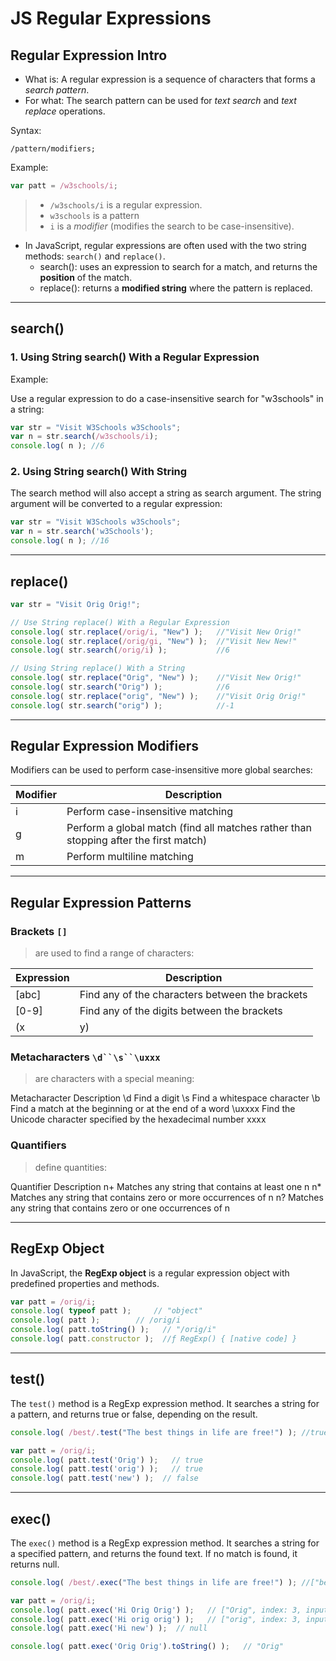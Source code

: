 # JS Regular Expressions


## Regular Expression Intro

* What is: A regular expression is a sequence of characters that forms a *search pattern*.
* For what: The search pattern can be used for *text search* and *text replace* operations.



Syntax:
````
/pattern/modifiers;
````

Example:
````js
var patt = /w3schools/i;
````

> * `/w3schools/i` is a regular expression.
> * `w3schools` is a pattern
> * `i` is a *modifier* (modifies the search to be case-insensitive).



* In JavaScript, regular expressions are often used with the two string methods: `search()` and `replace()`.
	* search(): uses an expression to search for a match, and returns the **position** of the match.
	* replace(): returns a **modified string** where the pattern is replaced.


----

## search()

### 1. Using String search() With a Regular Expression

Example:

Use a regular expression to do a case-insensitive search for "w3schools" in a string:

````js
var str = "Visit W3Schools w3Schools";
var n = str.search(/w3schools/i);
console.log( n ); //6
````


### 2. Using String search() With String

The search method will also accept a string as search argument.
The string argument will be converted to a regular expression:

````js
var str = "Visit W3Schools w3Schools";
var n = str.search('w3Schools');
console.log( n ); //16
````


----

## replace()

````js
var str = "Visit Orig Orig!";

// Use String replace() With a Regular Expression
console.log( str.replace(/orig/i, "New") );   //"Visit New Orig!"
console.log( str.replace(/orig/gi, "New") );  //"Visit New New!"
console.log( str.search(/orig/i) );           //6

// Using String replace() With a String
console.log( str.replace("Orig", "New") );    //"Visit New Orig!"
console.log( str.search("Orig") );            //6
console.log( str.replace("orig", "New") );    //"Visit Orig Orig!"
console.log( str.search("orig") );            //-1
````


----

## Regular Expression Modifiers

Modifiers can be used to perform case-insensitive more global searches:


| Modifier | Description                              |
| -------- | ---------------------------------------- |
| i        | Perform case-insensitive matching        |
| g        | Perform a global match (find all matches rather than stopping after the first match) |
| m        | Perform multiline matching               |



----

## Regular Expression Patterns

### Brackets `[]`

> are used to find a range of characters:

| Expression | Description                                     |
| ---------- | ----------------------------------------------- |
| [abc]      | Find any of the characters between the brackets |
| [0-9]      | Find any of the digits between the brackets     |
| (x|y)      | Find any of the alternatives separated with `|` |



### Metacharacters `\d``\s``\uxxx`

> are characters with a special meaning:

Metacharacter Description
\d  Find a digit
\s  Find a whitespace character
\b  Find a match at the beginning or at the end of a word
\uxxxx  Find the Unicode character specified by the hexadecimal number xxxx



### Quantifiers

> define quantities:

Quantifier  Description
n+  Matches any string that contains at least one n
n*  Matches any string that contains zero or more occurrences of n
n?  Matches any string that contains zero or one occurrences of n



----

## RegExp Object

In JavaScript, the **RegExp object** is a regular expression object with predefined properties and methods.

````js
var patt = /orig/i;
console.log( typeof patt );     // "object"
console.log( patt );        // /orig/i
console.log( patt.toString() );   // "/orig/i"
console.log( patt.constructor );  //ƒ RegExp() { [native code] }
````


----

## test()

The `test()` method is a RegExp expression method.
It searches a string for a pattern, and returns true or false, depending on the result.

````js
console.log( /best/.test("The best things in life are free!") ); //true

var patt = /orig/i;
console.log( patt.test('Orig') );   // true
console.log( patt.test('orig') );   // true
console.log( patt.test('new') );  // false
````


----

## exec()

The `exec()` method is a RegExp expression method.
It searches a string for a specified pattern, and returns the found text.
If no match is found, it returns null.

````js
console.log( /best/.exec("The best things in life are free!") ); //["best", index: 4, input: "The best things in life are free!"]

var patt = /orig/i;
console.log( patt.exec('Hi Orig Orig') );   // ["Orig", index: 3, input: "Hi Orig Orig"]
console.log( patt.exec('Hi orig orig') );   // ["orig", index: 3, input: "Hi orig orig"]
console.log( patt.exec('Hi new') );  // null

console.log( patt.exec('Orig Orig').toString() );   // "Orig"
````
